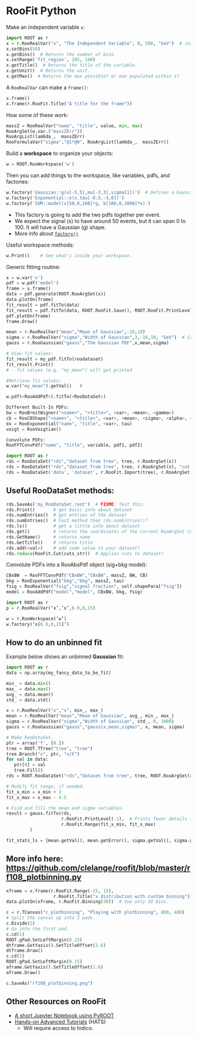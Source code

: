 # RooFit Python

Make an independent variable `x`:

```python
import ROOT as r
x = r.RooRealVar("x", "The Independent Variable", 0, 500, "GeV")  # (name, title, min, max, units)
x.setBins(50)
x.getBins()  # Returns the number of bins.
x.setRange('fit_region', 105, 140)
x.getTitle()  # Returns the title of the variable.
x.getUnit()  # Returns the unit.
x.getMax()  # Returns the max possible? or max populated within x?
```

A `RooRealVar` can make a `frame()`:

```python
x.frame()
x.frame(r.RooFit.Title("A title for the frame"))
```

How some of these work:

```python
massZ = RooRealVar("name", "title", value, min, max)
RooArgSet(w.var.("massZErr"))
RooArgList(lambda_,  massZErr)
RooFormulaVar("sigma","@1*@0", RooArgList(lambda_,  massZErr))
```

Build a **workspace** to organize your objects:

```python
w = ROOT.RooWorkspace('w')
```

Then you can add things to the workspace, like variables, pdfs, and factories:

```python
w.factory('Gaussian::g(x[-5,5],mu[-3,3],sigma[1])')  # Defines a Gaussian and ranges for x, mu, sigma.
w.factory('Exponential::e(x,tau[-0.5,-3,0])')
w.factory('SUM::model(s[50,0,100]*g, b[100,0,1000]*e)')
```

- This factory is going to add the two pdfs together per event.
- We expect the signal (s) to have around 50 events, but it can span 0 to 100. It will have a Gaussian (g) shape.
- More info about [`factory()`](https://root.cern.ch/doc/master/classRooWorkspace.html#a0ddded1d65f5c6c4732a7a3daa8d16b0)

Useful workspace methods:

```python
w.Print()    # See what's inside your workspace.
```

Generic fitting routine:

```python
x = w.var('x')
pdf = w.pdf('model')
frame = x.frame()
data = pdf.generate(ROOT.RooArgSet(x))
data.plotOn(frame)
fit_result = pdf.fitTo(data)
fit_result = pdf.fitTo(data, ROOT.RooFit.Save(), ROOT.RooFit.PrintLevel(-1))
pdf.plotOn(frame)
frame.Draw()
```

```python
mean = r.RooRealVar("mean","Mean of Gaussian",-10,10)
sigma = r.RooRealVar("sigma","Width of Gaussian",3,-10,10, "GeV")  # Can assign units to var.
gauss = r.RooGaussian("gauss","The Gaussian PDF",x,mean,sigma)

# View fit values:
fit_result = my_pdf.fitTo(roodataset)
fit_result.Print()
# - fit values (e.g. "my_mean") will get printed

#Retrieve fit values:
w.var("my_mean").getVal()	# 

w.pdf(<RooAddPdf>).fitTo(<RooDataSet>)

Different Built-In PDFs:
bw = RooBreitWigner("<name>", "<title>", <var>, <mean>, <gamma>)
cb = RooCBShape("<name>", "<title>", <var>, <mean>, <sigma>, <alpha>, <n>)
ex = RooExponential("name", "title", <var>, tau)
voigt = RooVoigtian()

Convolute PDFs:
RooFFTConvPdf("name", "title", variable, pdf1, pdf2)

import ROOT as r
rds = RooDataSet("rds","dataset from tree", tree, r.RooArgSet(x))
rds = RooDataSet("rds","dataset from tree", tree, r.RooArgSet(x), "cut string")  # Needs testing.
rds = RooDataSet('data', 'dataset', r.RooFit.Import(tree), r.RooArgSet(rooVar), r.RooFit.Cut(Cut + ' && 1' ))  # Needs testing.
```

## Useful RooDataSet methods:

```python
rds.SaveAs('my_RooDataSet.root')  # FIXME: Test this.
rds.Print()       # get basic info about dataset
rds.numEntries()  # get entries of the dataset
rds.sumEntries()  # Fast method than rds.numEntries()?
rds.ls()          # get a little info about dataset
rds.get()         # returns the coordinates of the current RooArgSet (vectors?)
rds.GetName()     # returns name
rds.GetTitle()    # returns title
rds.add(<val>)    # add some value to your dataset?
rds.reduce(RooFit.Cut(cuts_str))  # Applies cuts to dataset?
```

Convolute PDFs into a RooAbsPdf object (sig+bkg model):
```python
CBxBW  = RooFFTConvPdf("CBxBW","CBxBW", massZ, BW, CB)
bkg = RooExponential("bkg","bkg", massZ, tau)
fsig = RooRealVar("fsig","signal fraction", self.shapePara["fsig"])
model = RooAddPdf("model","model", CBxBW, bkg, fsig)

import ROOT as r
p = r.RooRealVar(‘x’,’x’,6.9,0,15)

w = r.RooWorkspace(‘w’)
w.factory(‘x[6.8,0,15]’)
```

## How to do an unbinned fit

Example below shows an unbinned **Gaussian** fit:

```python
import ROOT as r
data = np.array(my_fancy_data_to_be_fit)

min_ = data.min()
max_ = data.max()
avg_ = data.mean()
std_ = data.std()

x = r.RooRealVar("x","x", min_, max_)
mean = r.RooRealVar("mean","Mean of Gaussian", avg_, min_, max_)
sigma = r.RooRealVar("sigma","Width of Gaussian", std_, 0, 1000)
gauss = r.RooGaussian("gauss","gauss(x,mean,sigma)", x, mean, sigma)

# Make RooDataSet.
ptr = array('f', [0.])
tree = ROOT.TTree("tree", "tree")
tree.Branch("x", ptr, "x/F")
for val in data:
   ptr[0] = val
   tree.Fill()
rds = ROOT.RooDataSet("rds","dataset from tree", tree, ROOT.RooArgSet(x))

# Modify fit range, if needed.
fit_x_min = x_min + 3
fit_x_max = x_max - 4.5

# Find and fill the mean and sigma variables.
result = gauss.fitTo(rds,
                     r.RooFit.PrintLevel(-1),  # Prints fewer details to screen.
                     r.RooFit.Range(fit_x_min, fit_x_max)
         )

fit_stats_ls = [mean.getVal(), mean.getError(), sigma.getVal(), sigma.getError()]
```

## More info here: https://github.com/clelange/roofit/blob/master/rf108_plotbinning.py

```python
xframe = x.frame(r.RooFit.Range(-15, 15),
                  r.RooFit.Title("x distribution with custom binning"))
data.plotOn(xframe, r.RooFit.Binning(30))  # Use only 30 bins.

c = r.TCanvas("c_plotbinning", "Playing with plotbinning", 800, 400)
# Split the canvas up into 2 pads.
c.Divide(2)
# Go into the first pad.
c.cd(1)
ROOT.gPad.SetLeftMargin(0.15)
dtframe.GetYaxis().SetTitleOffset(1.6)
dtframe.Draw()
c.cd(2)
ROOT.gPad.SetLeftMargin(0.15)
aframe.GetYaxis().SetTitleOffset(1.6)
aframe.Draw()

c.SaveAs("rf108_plotbinning.png")
```

## Other Resources on RooFit

- [A short Jupyter Notebook using PyROOT](https://www.nikhef.nl/~vcroft/GettingStartedWithRooFit.html)
- [Hands-on Advanced Tutorials](https://lpc.fnal.gov/programs/schools-workshops/hats.shtml) (HATS)
  - Will require access to Indico.
